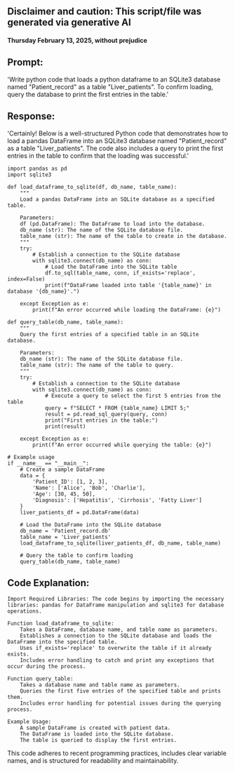 ## Disclaimer and caution: This script/file was generated via generative AI 
####   Thursday February 13, 2025, without prejudice
##   Prompt: 
'Write python code that loads a python dataframe to an SQLite3 database named "Patient_record" as a table "Liver_patients". To confirm loading, query the database to print the first entries in the table.'

##  Response:
'Certainly! Below is a well-structured Python code that demonstrates how to load a pandas DataFrame into an SQLite3 database named "Patient_record" as a table "Liver_patients". The code also includes a query to print the first entries in the table to confirm that the loading was successful.'

```
import pandas as pd
import sqlite3

def load_dataframe_to_sqlite(df, db_name, table_name):
    """
    Load a pandas DataFrame into an SQLite database as a specified table.

    Parameters:
    df (pd.DataFrame): The DataFrame to load into the database.
    db_name (str): The name of the SQLite database file.
    table_name (str): The name of the table to create in the database.
    """
    try:
        # Establish a connection to the SQLite database
        with sqlite3.connect(db_name) as conn:
            # Load the DataFrame into the SQLite table
            df.to_sql(table_name, conn, if_exists='replace', index=False)
            print(f"DataFrame loaded into table '{table_name}' in database '{db_name}'.")

    except Exception as e:
        print(f"An error occurred while loading the DataFrame: {e}")

def query_table(db_name, table_name):
    """
    Query the first entries of a specified table in an SQLite database.

    Parameters:
    db_name (str): The name of the SQLite database file.
    table_name (str): The name of the table to query.
    """
    try:
        # Establish a connection to the SQLite database
        with sqlite3.connect(db_name) as conn:
            # Execute a query to select the first 5 entries from the table
            query = f"SELECT * FROM {table_name} LIMIT 5;"
            result = pd.read_sql_query(query, conn)
            print("First entries in the table:")
            print(result)

    except Exception as e:
        print(f"An error occurred while querying the table: {e}")

# Example usage
if __name__ == "__main__":
    # Create a sample DataFrame
    data = {
        'Patient_ID': [1, 2, 3],
        'Name': ['Alice', 'Bob', 'Charlie'],
        'Age': [30, 45, 50],
        'Diagnosis': ['Hepatitis', 'Cirrhosis', 'Fatty Liver']
    }
    liver_patients_df = pd.DataFrame(data)

    # Load the DataFrame into the SQLite database
    db_name = 'Patient_record.db'
    table_name = 'Liver_patients'
    load_dataframe_to_sqlite(liver_patients_df, db_name, table_name)

    # Query the table to confirm loading
    query_table(db_name, table_name)
```


## Code Explanation:

    Import Required Libraries: The code begins by importing the necessary libraries: pandas for DataFrame manipulation and sqlite3 for database operations.

    Function load_dataframe_to_sqlite:
        Takes a DataFrame, database name, and table name as parameters.
        Establishes a connection to the SQLite database and loads the DataFrame into the specified table.
        Uses if_exists='replace' to overwrite the table if it already exists.
        Includes error handling to catch and print any exceptions that occur during the process.

    Function query_table:
        Takes a database name and table name as parameters.
        Queries the first five entries of the specified table and prints them.
        Includes error handling for potential issues during the querying process.

    Example Usage:
        A sample DataFrame is created with patient data.
        The DataFrame is loaded into the SQLite database.
        The table is queried to display the first entries.

This code adheres to recent programming practices, includes clear variable names, and is structured for readability and maintainability.



